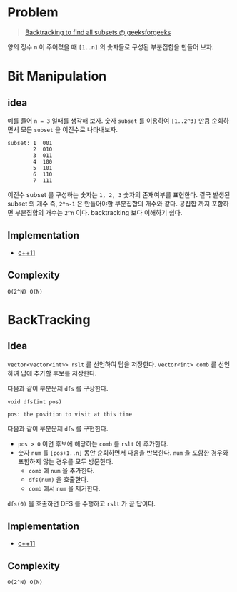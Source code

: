 # Problem

> [Backtracking to find all subsets @ geeksforgeeks](https://www.geeksforgeeks.org/backtracking-to-find-all-subsets/)

양의 정수 `n` 이 주어졌을 때 `[1..n]` 의 숫자들로 구성된 부분집합을 만들어 보자.

# Bit Manipulation

## idea

예를 들어 `n = 3` 일때를 생각해 보자. 숫자 `subset` 를 이용하여 `[1..2^3)` 만큼
순회하면서 모든 `subset` 을 이진수로 나타내보자.

```
subset: 1  001
        2  010
        3  011
        4  100
        5  101
        6  110
        7  111
```

이진수 subset 를 구성하는 숫자는  `1, 2, 3` 숫자의 존재여부를 표현한다. 결국
발생된 subset 의 개수 즉, `2^n-1` 은 만들어야할 부분집합의 개수와 같다. 공집합
까지 포함하면 부분집합의 개수는 `2^n` 이다. backtracking 보다 이해하기 쉽다.

## Implementation

* [c++11](a.cpp)

## Complexity

```
O(2^N) O(N)
```

# BackTracking

## Idea

`vector<vector<int>> rslt` 를 선언하여 답을 저장한다. `vector<int> comb` 를
선언하여 답에 추가할 후보를 저장한다.

다음과 같이 부분문제 `dfs` 를 구상한다.

```
void dfs(int pos)

pos: the position to visit at this time
```

다음과 같이 부분문제 `dfs` 를 구현한다.

* `pos > 0` 이면 후보에 해당하는 `comb` 를 `rslt` 에 추가한다.
* 숫자 `num` 를 `[pos+1..n]` 동안 순회하면서 다음을 반복한다. `num` 을 포함한
  경우와 포함하지 않는 경우를 모두 방문한다.
  * `comb` 에 `num` 을 추가한다.
  * `dfs(num)` 을 호출한다.
  * `comb` 에서 `num` 을 제거한다.

`dfs(0)` 을 호출하면 DFS 를 수행하고 `rslt` 가 곧 답이다.

## Implementation

* [c++11](a.cpp)

## Complexity

```
O(2^N) O(N)
```
